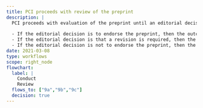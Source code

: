 ```yaml
---
title: PCI proceeds with review of the preprint
description: |
  PCI proceeds with evaluation of the preprint until an editorial decision is reached. The authors are emailed to inform them of the decision and to share the reviews with them. There are three possible outcomes.
  
  - If the editorial decision is to endorse the preprint, then the outcome is published on the PCI site and *AnnounceReview* and *AnnounceEndorsement* notifications are sent.
  - If the editorial decision is that a revision is required, then the author is emailed to explain that resubmission will have to be made through the repository (as before). A *TentativeReject* notification is sent.
  - If the editorial decision is not to endorse the preprint, then the author is emailed to inform them of the decision and a *Reject* notification is sent.
date: 2021-03-08
type: workflows
scope: right_node
flowchart:
  label: |
    Conduct
    Review
  flows_to: ["9a","9b","9c"]
  decision: true
---
```



